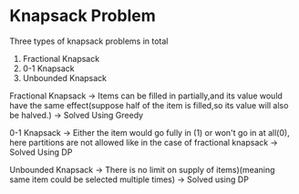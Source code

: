 # Knapsack Problem

Three types of knapsack problems in total

1) Fractional Knapsack
2) 0-1 Knapsack
3) Unbounded Knapsack

Fractional Knapsack -> Items can be filled in partially,and its value would have the same effect(suppose half of the item is filled,so its value will also be halved.) -> Solved Using Greedy

0-1 Knapsack -> Either the item would go fully in (1) or won't go in at all(0), here partitions are not allowed like in the case of fractional knapsack -> Solved Using DP

Unbounded Knapsack -> There is no limit on supply of items)(meaning same item could be selected multiple times) -> Solved using DP